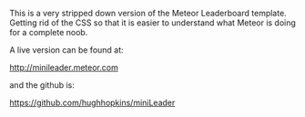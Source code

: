 This is a very stripped down version of the Meteor Leaderboard template. Getting rid of the CSS so that it is easier to understand what Meteor is doing for a complete noob.

A live version can be found at:

http://minileader.meteor.com 

and the github is:

https://github.com/hughhopkins/miniLeader